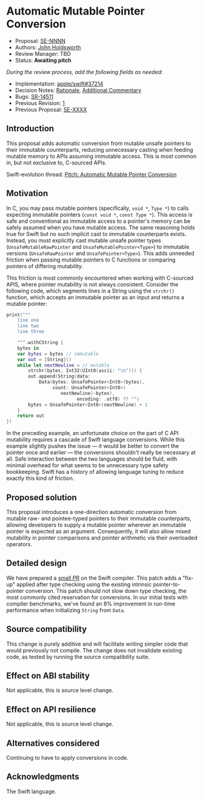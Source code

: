 # Automatic Mutable Pointer Conversion

* Proposal: [SE-NNNN](NNNN-immutable-mutables.md)
* Authors: [John Holdsworth](https://github.com/johnno1962)
* Review Manager: TBD
* Status: **Awaiting pitch**

*During the review process, add the following fields as needed:*

* Implementation: [apple/swift#37214](https://github.com/apple/swift/pull/37214)
* Decision Notes: [Rationale](https://forums.swift.org/), [Additional Commentary](https://forums.swift.org/)
* Bugs: [SR-14511](https://bugs.swift.org/browse/SR-14511)
* Previous Revision: [1](https://github.com/apple/swift-evolution/blob/...commit-ID.../proposals/NNNN-filename.md)
* Previous Proposal: [SE-XXXX](XXXX-filename.md)

## Introduction

This proposal adds automatic conversion from mutable unsafe pointers to their immutable counterparts, reducing unnecessary casting when feeding mutable memory to APIs assuming immutable access. This is most common in, but not exclusive to, C-sourced APIs.

Swift-evolution thread: [Pitch: Automatic Mutable Pointer Conversion](https://forums.swift.org/t/automatic-mutable-pointer-conversion/49304/)

## Motivation

In C, you may pass mutable pointers (specifically, `void *`, `Type *`) to calls expecting immutable pointers (`const void *`, `const Type *`). This access is safe and conventional as immutable access to a pointer's memory can be safely assumed when you have mutable access. The same reasoning holds true for Swift but no such implicit cast to immutable counterparts exists. Instead, you must explicitly cast mutable unsafe pointer types (`UnsafeMutableRawPointer` and `UnsafeMutablePointer<Type>`) to immutable versions (`UnsafeRawPointer` and `UnsafePointer<Type>`). This adds unneeded friction when passing mutable pointers to C functions or comparing pointers of differing mutability.

This friction is most commonly encountered when working with C-sourced APIS, where pointer mutability is not always consistent. Consider the following code, which segments lines in a String using the `strchr()` function, which accepts an immutable pointer as an input and returns a mutable pointer:

```Swift
print("""
    line one
    line two
    line three

    """.withCString {
    bytes in
    var bytes = bytes // immutable
    var out = [String]()
    while let nextNewline = // mutable
        strchr(bytes, Int32(UInt8(ascii: "\n"))) {
        out.append(String(data:
            Data(bytes: UnsafePointer<Int8>(bytes),
                 count: UnsafePointer<Int8>(
                    nextNewline)-bytes),
                          encoding: .utf8) ?? "")
        bytes = UnsafePointer<Int8>(nextNewline) + 1
    }
    return out
})
```

In the preceding example, an unfortunate choice on the part of C API mutability requires a cascade of Swift language conversions. While this example slightly pushes the issue — it would be better to convert the pointer once and earlier — the conversions shouldn't really be necessary at all. Safe interaction between the two languages should be fluid, with minimal overhead for what seems to be unnecessary type safety bookkeeping. Swift has a history of allowing language tuning to reduce exactly this kind of friction.

## Proposed solution

This proposal introduces a one-direction automatic conversion from mutable raw- and pointee-typed pointers to their immutable counterparts, allowing developers to supply a mutable pointer wherever an immutable pointer is expected as an argument. Consequently, it will also allow mixed mutability in pointer comparisons and pointer arithmetic via their overloaded operators.

## Detailed design

We have prepared a [small PR](https://github.com/apple/swift/pull/37214) on the Swift compiler. This patch adds a "fix-up" applied after type checking using the existing intrinsic pointer-to-pointer conversion. This patch should not slow down type checking, the most commonly cited reservation for conversions. In our initial tests with compiler benchmarks, we've found an 8% improvement in run-time performance when initializing `String` from `Data`.

## Source compatibility

This change is purely additive and will facilitate writing simpler code that would previously not compile. The change does not invalidate existing code, as tested by running the source compatibility suite.

## Effect on ABI stability

Not applicable, this is source level change.

## Effect on API resilience

Not applicable, this is source level change.

## Alternatives considered

Continuing to have to apply conversions in code.

## Acknowledgments

The Swift language.
